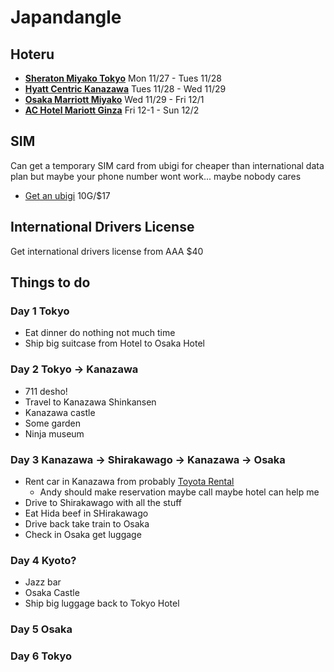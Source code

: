 # Japandangle

## Hoteru

- [**Sheraton Miyako Tokyo**](https://www.marriott.com/en-us/hotels/tyomy-sheraton-miyako-hotel-tokyo/overview/) Mon 11/27 - Tues 11/28 
- [**Hyatt Centric Kanazawa**](https://www.hyatt.com/hyatt-centric/en-US/kmqct-hyatt-centric-kanazawa/) Tues 11/28 - Wed 11/29
- [**Osaka Marriott Miyako**](https://www.marriott.com/en-us/hotels/osamc-osaka-marriott-miyako-hotel/overview/) Wed 11/29 - Fri 12/1
- [**AC Hotel Mariott Ginza**](https://www.marriott.com/en-us/hotels/tyoar-ac-hotel-tokyo-ginza/overview/) Fri 12-1 - Sun 12/2

## SIM

Can get a temporary SIM card from ubigi for cheaper than international data plan but maybe your phone number wont work... maybe nobody cares
  - [Get an ubigi](https://cellulardata.ubigi.com/data-plans-and-coverage/ubigi-esim-data-plans/?destination=&region=asia&currency=usd&one-off=on&monthly=on&annual=on&origin=hp#table-plans-view) 10G/$17

## International Drivers License

Get international drivers license from AAA $40

## Things to do

### Day 1 Tokyo
- Eat dinner do nothing not much time
- Ship big suitcase from Hotel to Osaka Hotel

### Day 2 Tokyo -> Kanazawa
- 711 desho! 
- Travel to Kanazawa Shinkansen
- Kanazawa castle
- Some garden
- Ninja museum

### Day 3 Kanazawa -> Shirakawago -> Kanazawa -> Osaka
- Rent car in Kanazawa from probably [Toyota Rental](https://rent.toyota.co.jp/eng/) 
  - Andy should make reservation maybe call maybe hotel can help me
- Drive to Shirakawago with all the stuff
- Eat Hida beef in SHirakawago
- Drive back take train to Osaka
- Check in Osaka get luggage 
### Day 4 Kyoto?
- Jazz bar
- Osaka Castle 
- Ship big luggage back to Tokyo Hotel

### Day 5 Osaka 

### Day 6 Tokyo